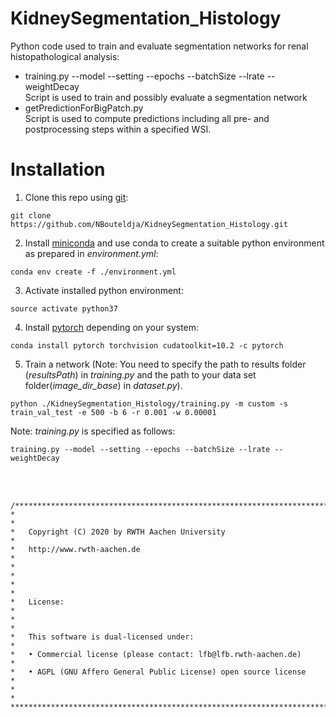 # KidneySegmentation_Histology
Python code used to train and evaluate segmentation networks for renal histopathological analysis:  
* training.py --model --setting --epochs --batchSize --lrate --weightDecay  
Script is used to train and possibly evaluate a segmentation network  
* getPredictionForBigPatch.py  
Script is used to compute predictions including all pre- and postprocessing steps within a specified WSI.
# Installation
1. Clone this repo using [git](https://git-scm.com/book/en/v2/Getting-Started-Installing-Git):<br>
```
git clone https://github.com/NBouteldja/KidneySegmentation_Histology.git
```
2. Install [miniconda](https://docs.conda.io/en/latest/miniconda.html) and use conda to create a suitable python environment as prepared in *environment.yml*:<br>
```
conda env create -f ./environment.yml
```
3. Activate installed python environment:
```
source activate python37
```
4. Install [pytorch](https://pytorch.org/) depending on your system:
```
conda install pytorch torchvision cudatoolkit=10.2 -c pytorch
```
5. Train a network (Note: You need to specify the path to results folder (*resultsPath*) in *training.py* and the path to your data set folder(*image_dir_base*) in *dataset.py*).
```
python ./KidneySegmentation_Histology/training.py -m custom -s train_val_test -e 500 -b 6 -r 0.001 -w 0.00001
```
Note: *training.py* is specified as follows:
```
training.py --model --setting --epochs --batchSize --lrate --weightDecay 
```
<br>
<br>                 

    /**************************************************************************
    *                                                                         *
    *   Copyright (C) 2020 by RWTH Aachen University                          *
    *   http://www.rwth-aachen.de                                             *
    *                                                                         *
    *                                                                         *
    *   License:                                                              *
    *                                                                         *
    *   This software is dual-licensed under:                                 *
    *   • Commercial license (please contact: lfb@lfb.rwth-aachen.de)         *
    *   • AGPL (GNU Affero General Public License) open source license        *
    *                                                                         *
    ***************************************************************************/                                                                
